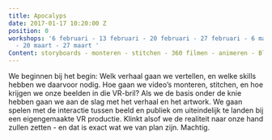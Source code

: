 ```yaml
---
title: Apocalyps
date: 2017-01-17 10:20:00 Z
position: 0
workshops: '6 februari - 13 februari - 20 februari - 27 februari - 6 maart -  13 maart
  - 20 maart - 27 maart '
Content: storyboards - monteren - stitchen - 360 filmen - animeren - Blender
---
```


We beginnen bij het begin: Welk verhaal gaan we vertellen, en welke skills hebben we daarvoor nodig. Hoe gaan we video’s monteren, stitchen, en hoe krijgen we onze beelden in die VR-bril? Als we de basis onder de knie hebben gaan we aan de slag met het verhaal en het artwork. We gaan spelen met de interactie tussen beeld en publiek om uiteindelijk te landen bij een eigengemaakte VR productie. Klinkt alsof we de realiteit naar onze hand zullen zetten - en dat is exact wat we van plan zijn.
Machtig.

